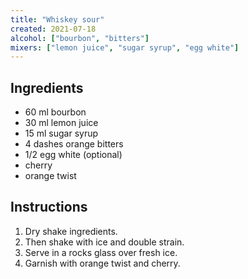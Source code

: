 ```yaml
---
title: "Whiskey sour"
created: 2021-07-18
alcohol: ["bourbon", "bitters"]
mixers: ["lemon juice", "sugar syrup", "egg white"]
---
```


## Ingredients

- 60 ml bourbon
- 30 ml lemon juice
- 15 ml sugar syrup
- 4 dashes orange bitters
- 1/2 egg white (optional)
- cherry
- orange twist

## Instructions

1. Dry shake ingredients.
2. Then shake with ice and double strain.
3. Serve in a rocks glass over fresh ice.
4. Garnish with orange twist and cherry.
